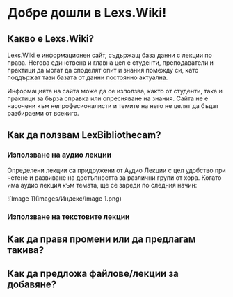 # Добре дошли в Lexs.Wiki!

## Какво е Lexs.Wiki?

Lexs.Wiki е информационен сайт, съдържащ база данни с лекции по права. Негова единствена и главна цел е студенти, преподаватели и практици да могат да споделят опит и знания помежду си, като поддържат тази базата от данни постоянно актуална. 

Информацията на сайта може да се използва, както от студенти, така и практици за бърза справка или опресняване на знания. Сайта не е насочени към непрофесионалисти и темите на него не целят да бъдат разбираеми от всекиго.

## Как да ползвам LexBibliothecam?

### Използване на аудио лекции

Определени лекции са придружени от Аудио Лекции с цел удобство при четене и развиване на достъпността за различни групи от хора. Когато има аудио лекция към темата, ще се зареди по следния начин:

![Image 1](images/Индекс/Image 1.png)

### Използване на текстовите лекции

## Как да правя промени или да предлагам такива?

## Как да предложа файлове/лекции за добавяне?

​    
